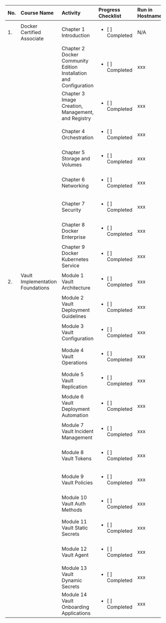 | No. |  Course Name | Activity | Progress Checklist | Run in Hostname | Duration  | Notes  | Prerequisites |
|:-----|:--------------|:----------|:----------|:----------|:-----------|:--------|:---------------|
| 1. | Docker Certified Associate | Chapter 1 Introduction | <ul><li>[ ] Completed</li></ul> | N/A |  11 Minute | Login Account presales-msi.outlook.com | Cloud Guru |
|   |  | Chapter 2 Docker Community Edition Installation and Configuration | <ul><li>[ ] Completed</li></ul> | xxx |  3 hours 15 minute | N/A | N/A |
|   |  | Chapter 3 Image Creation, Management, and Registry | <ul><li>[ ] Completed</li></ul> | xxx |  3 hours 15 minute | N/A | N/A |
|   |  | Chapter 4 Orchestration | <ul><li>[ ] Completed</li></ul> | xxx |  3 hours  | N/A | N/A |
|   |  | Chapter 5 Storage and Volumes | <ul><li>[ ] Completed</li></ul> | xxx |  2 hours | N/A | N/A |
|   |  | Chapter 6 Networking | <ul><li>[ ] Completed</li></ul> | xxx |  2 hour | N/A | N/A |
|   |  | Chapter 7 Security | <ul><li>[ ] Completed</li></ul> | xxx |  1 hour | N/A | N/A |
|   |  | Chapter 8 Docker Enterprise | <ul><li>[ ] Completed</li></ul> | xxx |  2 hours  | N/A | N/A |
|   |  | Chapter 9 Docker Kubernetes Service | <ul><li>[ ] Completed</li></ul> | xxx |  3 hours  | N/A | N/A |
| 2. | Vault Implementation Foundations | Module 1 Vault Architecture | <ul><li>[ ] Completed</li></ul> | xxx |  xxx  | N/A | N/A |
|   |   | Module 2 Vault Deployment Guidelines | <ul><li>[ ] Completed</li></ul> | xxx |  xxx  | N/A | N/A |
|   |   | Module 3 Vault Configuration | <ul><li>[ ] Completed</li></ul> | xxx |  xxx  | N/A | N/A |
|   |   | Module 4 Vault Operations | <ul><li>[ ] Completed</li></ul> | xxx |  xxx  | N/A | N/A |
|   |   | Module 5 Vault Replication | <ul><li>[ ] Completed</li></ul> | xxx |  xxx  | N/A | N/A |
|   |   | Module 6 Vault Deployment Automation | <ul><li>[ ] Completed</li></ul> | xxx |  xxx  | N/A | N/A |
|   |   | Module 7 Vault Incident Management | <ul><li>[ ] Completed</li></ul> | xxx |  xxx  | N/A | N/A |
|   |   | Module 8 Vault Tokens | <ul><li>[ ] Completed</li></ul> | xxx |  xxx  | N/A | N/A |
|   |   | Module 9 Vault Policies | <ul><li>[ ] Completed</li></ul> | xxx |  xxx  | N/A | N/A |
|   |   | Module 10 Vault Auth Methods | <ul><li>[ ] Completed</li></ul> | xxx |  xxx  | N/A | N/A |
|   |   | Module 11 Vault Static Secrets | <ul><li>[ ] Completed</li></ul> | xxx |  xxx  | N/A | N/A |
|   |   | Module 12 Vault Agent | <ul><li>[ ] Completed</li></ul> | xxx |  xxx  | N/A | N/A |
|   |   | Module 13 Vault Dynamic Secrets | <ul><li>[ ] Completed</li></ul> | xxx |  xxx  | N/A | N/A |
|   |   | Module 14 Vault Onboarding Applications | <ul><li>[ ] Completed</li></ul> | xxx |  xxx  | N/A | N/A |